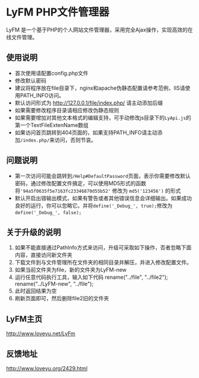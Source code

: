 LyFM PHP文件管理器
=================================================

LyFM 是一个基于PHP的个人网站文件管理器，采用完全Ajax操作，实现高效的在线文件管理。


## 使用说明

* 首次使用请配置config.php文件
* 修改默认密码
* 建议将程序放在file目录下，nginx和apache伪静态配置请参考范例，IIS请使用PATH_INFO访问。
* 默认访问形式为 http://127.0.0.1/file/index.php/ 请主动添加后缀
* 如果需要修改程序目录请相应修改伪静态规则
* 如果需要增加对其他文本格式的编辑支持，可手动修改js目录下的`LyApi.js`的第一个TextFileExtenName数组
* 如果访问首页跳转到404页面的，如果支持PATH_INFO请主动添加`/index.php/`来访问，否则节哀。

## 问题说明

* 第一次访问可能会跳转到`/Help#DefaultPassword`页面，表示你需要修改默认密码，通过修改配置文件搞定，可以使用MD5形式的函数将`'94a5f0635f5e7163fc23346870d55b52'` 修改为 `md5('123456')` 的形式
* 默认开启出错输出模式，如果有警告或者其他错误信息会详细输出。如果成功良好的运行，你可以忽略它。并将`define('_Debug_', true);`修改为`define('_Debug_', false);`

## 关于升级的说明

1. 如果不能直接通过PathInfo方式来访问，升级可采取如下操作，否者忽略下面内容，直接访问新文件夹
2. 下载文件到与文件管理所在文件夹的相同目录并解压，并进入修改配置文件。
3. 如果当前文件夹为file，新的文件夹为LyFM-new
4. 运行任意代码执行工具，输入如下代码
	rename("../file", "../file2");
	rename("../LyFM-new", "../file");
5. 此时返回结果为空
6. 刷新页面即可，然后删除file2旧的文件夹

## LyFM主页

http://www.loveyu.net/LyFm

## 反馈地址

http://www.loveyu.org/2429.html